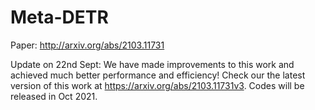 # Meta-DETR


Paper: http://arxiv.org/abs/2103.11731

Update on 22nd Sept: We have made improvements to this work and achieved much better performance and efficiency! Check our the latest version of this work at https://arxiv.org/abs/2103.11731v3. Codes will be released in Oct 2021.
